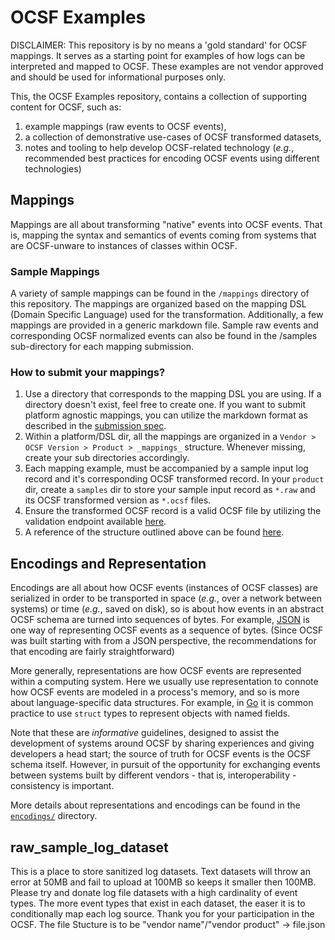 # OCSF Examples

DISCLAIMER: This repository is by no means a 'gold standard' for OCSF mappings. It serves as a starting point for examples of how logs can be interpreted and mapped to OCSF. These examples are not vendor approved and should be used for informational purposes only.

This, the OCSF Examples repository, contains a collection of
supporting content for OCSF, such as:

1. example mappings (raw events to OCSF events),
2. a collection of demonstrative use-cases of OCSF transformed
   datasets,
3. notes and tooling to help develop OCSF-related technology (_e.g._,
   recommended best practices for encoding OCSF events using different
   technologies)

## Mappings

Mappings are all about transforming "native" events into OCSF events.
That is, mapping the syntax and semantics of events coming from
systems that are OCSF-unware to instances of classes within OCSF.


### Sample Mappings

A variety of sample mappings can be found in the `/mappings` directory of this repository. The mappings are organized based on the mapping DSL (Domain Specific Language) used for the transformation. Additionally, a few mappings are provided in a generic markdown file. Sample raw events and corresponding OCSF normalized events can also be found in the /samples sub-directory for each mapping submission.

### How to submit your mappings?

1. Use a directory that corresponds to the mapping DSL you are using. If a directory doesn't exist, feel free to create one. If you want to submit platform agnostic mappings, you can utilize the markdown format as described in the [submission spec](https://github.com/ocsf/examples/blob/main/mappings/markdown/submission_spec.md).
2. Within a platform/DSL dir, all the mappings are organized in a `Vendor > OCSF Version > Product > _mappings_` structure. Whenever missing, create your sub directories accordingly.
3. Each mapping example, must be accompanied by a sample input log record and it's corresponding OCSF transformed record. In your `product` dir, create a `samples` dir to store your sample input record as `*.raw` and its OCSF transformed version as `*.ocsf` files.
4. Ensure the transformed OCSF record is a valid OCSF file by utilizing the validation endpoint available [here](https://schema.ocsf.io/doc/index.html#/Tools/SchemaWeb_SchemaController_validate).
5. A reference of the structure outlined above can be found [here](https://github.com/ocsf/examples/tree/main/mappings/markdown/AWS).

## Encodings and Representation

Encodings are all about how OCSF events (instances of OCSF classes)
are serialized in order to be transported in space (_e.g._, over a
network between systems) or time (_e.g._, saved on disk), so is about
how events in an abstract OCSF schema are turned into sequences of
bytes.  For example, [JSON](https://www.json.org/json-en.html) is one
way of representing OCSF events as a sequence of bytes.  (Since OCSF
was built starting with from a JSON perspective, the recommendations
for that encoding are fairly straightforward)

More generally, representations are how OCSF events are represented
within a computing system.  Here we usually use representation to
connote how OCSF events are modeled in a process's memory, and so is
more about language-specific data structures.  For example, in
[Go](https://go.dev/) it is common practice to use `struct` types to
represent objects with named fields.

Note that these are _informative_ guidelines, designed to assist the
development of systems around OCSF by sharing experiences and giving
developers a head start; the source of truth for OCSF events is the
OCSF schema itself.  However, in pursuit of the opportunity for
exchanging events between systems built by different vendors - that
is, interoperability - consistency is important.

More details about representations and encodings can be found in the
[`encodings/`](encodings/README.md) directory.


## raw_sample_log_dataset
This is a place to store sanitized log datasets. Text datasets will throw an error at 50MB and fail to upload at 100MB so keeps it smaller then 100MB. Please try and donate log file datasets with a high cardinality of event types. The more event types that exist in each dataset, the easer it is to conditionally map each log source. Thank you for your participation in the OCSF. The file Stucture is to be "vendor name"/"vendor product" -> file.json 